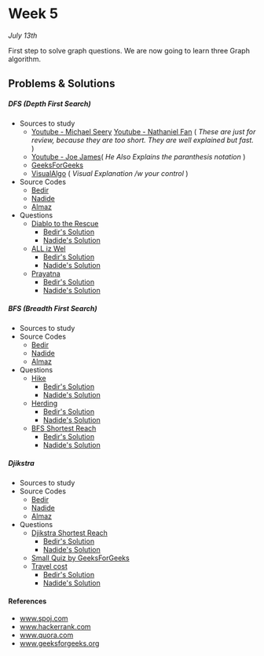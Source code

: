 # Week 5
<em>July 13th</em>

First step to solve graph questions. We are now going to learn three Graph algorithm.

## Problems & Solutions
##### DFS (Depth First Search)
  
  - Sources to study
    - [Youtube - Michael Seery](https://www.youtube.com/watch?v=bkROCj-BTWE)   [Youtube - Nathaniel Fan](https://www.youtube.com/watch?v=mE_PCK0oFyo) ( _These are just for review, because they are too short. They are well explained but fast._ )
    - [Youtube - Joe James](http://www.geeksforgeeks.org/sieve-of-eratosthenes/)( _He Also Explains the paranthesis notation_ )
    - [GeeksForGeeks](http://www.geeksforgeeks.org/depth-first-traversal-for-a-graph/)
    - [VisualAlgo](http://visualgo.net/dfsbfs) ( _Visual Explanation /w your control_ )
  - Source Codes
    - [Bedir]()
    - [Nadide]()
    - [Almaz]()
  - Questions
    - [Diablo to the Rescue](https://www.codechef.com/problems/TR002)
      - [Bedir's Solution]()
      - [Nadide's Solution]()
    - [ALL iz Wel](http://www.spoj.com/problems/ALLIZWEL/)
      - [Bedir's Solution]()
      - [Nadide's Solution]()
    - [Prayatna](http://www.spoj.com/problems/CAM5/)
      - [Bedir's Solution]()
      - [Nadide's Solution]()
    

##### BFS (Breadth First Search)

  - Sources to study
  - Source Codes
    - [Bedir]()
    - [Nadide]()
    - [Almaz]()
  - Questions
    - [Hike](http://www.spoj.com/problems/HIKE/)
      - [Bedir's Solution]()
      - [Nadide's Solution]()
    - [Herding](http://www.spoj.com/problems/HERDING/)
      - [Bedir's Solution]()
      - [Nadide's Solution]()
    - [BFS Shortest Reach](https://www.hackerrank.com/challenges/bfsshortreach)
      - [Bedir's Solution]()
      - [Nadide's Solution]()


##### Djikstra

  - Sources to study
  - Source Codes
    - [Bedir]()
    - [Nadide]()
    - [Almaz]()
  - Questions
    - [Djikstra Shortest Reach](https://www.hackerrank.com/challenges/dijkstrashortreach)
      - [Bedir's Solution]()
      - [Nadide's Solution]()
    - [Small Quiz by GeeksForGeeks](http://quiz.geeksforgeeks.org/algorithms/graph-shortest-paths/)
    - [Travel cost](http://www.spoj.com/problems/TRVCOST/)
      - [Bedir's Solution]()
      - [Nadide's Solution]()

#### References

- www.spoj.com
- www.hackerrank.com
- www.quora.com
- www.geeksforgeeks.org


